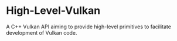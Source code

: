 # High-Level-Vulkan
A C++ Vulkan API aiming to provide high-level primitives to facilitate development of Vulkan code.
